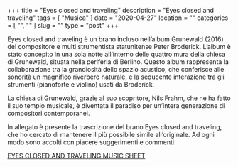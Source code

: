 +++
title = "Eyes closed and traveling"
description = "Eyes closed and traveling"
tags = [ "Musica" ]
date = "2020-04-27"
location = ""
categories = [
  "",
  ""
]
slug = ""
type = "post"
+++


Eyes closed and traveling è un brano incluso nell’album Grunewald (2016) del compositore e multi strumentista statunitense Peter Broderick. 
L’album è stato concepito in una sola notte all’interno delle quattro mura della chiesa di Grunewald, situata nella periferia di Berlino.
Questo album rappresenta la collaborazione tra la grandiosità dello spazio acustico, che conferisce alle sonorità un magnifico riverbero naturale,  e la seducente interazione tra gli strumenti (pianoforte e violino) usati da Broderick.

La chiesa di Grunewald, grazie al suo scopritore, Nils Frahm, che ne ha fatto il suo tempio musicale, è diventata il paradiso per un’intera generazione di compositori contemporanei.

In allegato è presente la trascrizione del brano Eyes closed and traveling, che ho cercato di mantenere il più possibile simile all’originale. Ad ogni modo sono accolti con piacere suggerimenti e commenti.

<a href="http://ondazen.net/pdf/Eyes_closed_and_traveling_music_sheet.pdf" download>EYES CLOSED AND TRAVELING MUSIC SHEET</a>
